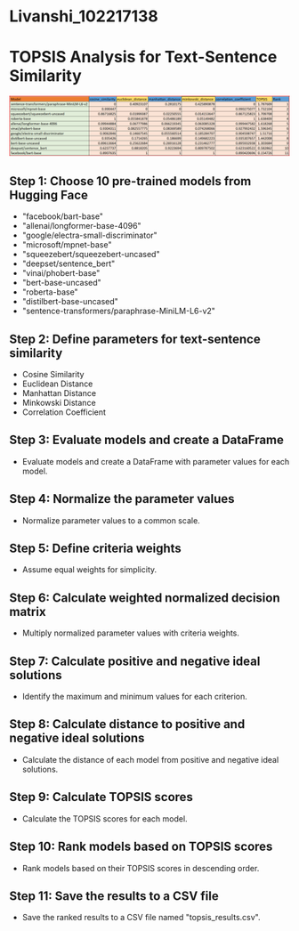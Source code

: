 # Livanshi_102217138
# TOPSIS Analysis for Text-Sentence Similarity
![Ranking](result_ranking.png)

## Step 1: Choose 10 pre-trained models from Hugging Face

- "facebook/bart-base"
- "allenai/longformer-base-4096"
- "google/electra-small-discriminator"
- "microsoft/mpnet-base"
- "squeezebert/squeezebert-uncased"
- "deepset/sentence_bert"
- "vinai/phobert-base"
- "bert-base-uncased"
- "roberta-base"
- "distilbert-base-uncased"
- "sentence-transformers/paraphrase-MiniLM-L6-v2"

## Step 2: Define parameters for text-sentence similarity

- Cosine Similarity
- Euclidean Distance
- Manhattan Distance
- Minkowski Distance
- Correlation Coefficient

## Step 3: Evaluate models and create a DataFrame

- Evaluate models and create a DataFrame with parameter values for each model.

## Step 4: Normalize the parameter values

- Normalize parameter values to a common scale.

## Step 5: Define criteria weights

- Assume equal weights for simplicity.

## Step 6: Calculate weighted normalized decision matrix

- Multiply normalized parameter values with criteria weights.

## Step 7: Calculate positive and negative ideal solutions

- Identify the maximum and minimum values for each criterion.

## Step 8: Calculate distance to positive and negative ideal solutions

- Calculate the distance of each model from positive and negative ideal solutions.

## Step 9: Calculate TOPSIS scores

- Calculate the TOPSIS scores for each model.

## Step 10: Rank models based on TOPSIS scores

- Rank models based on their TOPSIS scores in descending order.

## Step 11: Save the results to a CSV file

- Save the ranked results to a CSV file named "topsis_results.csv".
